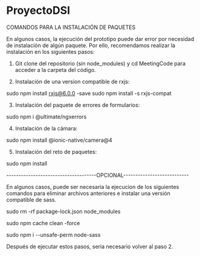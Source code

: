 # ProyectoDSI

COMANDOS PARA LA INSTALACIÓN DE PAQUETES

En algunos casos, la ejecución del prototipo puede dar error por necesidad de instalación de algún paquete. Por ello, recomendamos realizar la instalación en los siguientes pasos:

1. Git clone del repositorio (sin node_modules) y cd MeetingCode para acceder a la carpeta del código.

2. Instalación de una version compatible de rxjs:

sudo npm install rxjs@6.0.0 -save
sudo npm install -s rxjs-compat

3. Instalación del paquete de errores de formularios:

sudo npm i @ultimate/ngxerrors

4. Instalación de la cámara:

sudo npm install @ionic-native/camera@4

5. Instalación del reto de paquetes:

sudo npm install


-------------------------------------OPCIONAL---------------------------

En algunos casos, puede ser necesaria la ejecucion de los siguientes comandos para eliminar archivos anteriores e instalar una versión compatible de sass.

sudo rm -rf package-lock.json node_modules

sudo npm cache clean -force

sudo npm i --unsafe-perm node-sass



Después de ejecutar estos pasos, seria necesario volver al paso 2.
